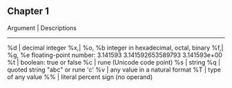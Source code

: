 ## Chapter 1
Argument | Descriptions
--------   ------------
%d | decimal integer 
%x,| %o, %b integer in hexadecimal, octal, binary 
%f,| %g, %e floating-point number: 3.141593 3.141592653589793 3.141593e+00 
%t | boolean: true or false 
%c | rune (Unicode code point) 
%s | string 
%q | quoted string "abc" or rune 'c' 
%v | any value in a natural format 
%T | type of any value 
%% | literal percent sign (no operand)
